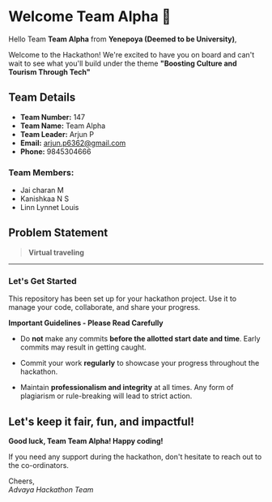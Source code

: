 # Welcome Team Alpha 👋

Hello Team **Team Alpha** from **Yenepoya (Deemed to be University)**,

Welcome to the Hackathon! We're excited to have you on board and can't wait to see what you'll build under the theme **"Boosting Culture and Tourism Through Tech"** 

## Team Details

- **Team Number:** 147  
- **Team Name:** Team Alpha
- **Team Leader:** Arjun P  
- **Email:** arjun.p6362@gmail.com  
- **Phone:** 9845304666  

### Team Members:
- Jai charan M 
- Kanishkaa N S 
- Linn Lynnet Louis 

## Problem Statement

> **Virtual traveling**

---

### Let's Get Started 

This repository has been set up for your hackathon project. Use it to manage your code, collaborate, and share your progress.

**Important Guidelines - Please Read Carefully**

- Do **not** make any commits **before the allotted start date and time**. Early commits may result in getting caught.
- Commit your work **regularly** to showcase your progress throughout the hackathon.

- Maintain **professionalism and integrity** at all times. Any form of plagiarism or rule-breaking will lead to strict action.

Let's keep it fair, fun, and impactful! 
---

**Good luck, Team Team Alpha! Happy coding!**

If you need any support during the hackathon, don't hesitate to reach out to the co-ordinators.

Cheers,  
_Advaya Hackathon Team_